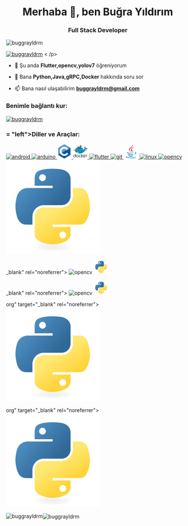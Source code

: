 <h1 align="center">Merhaba 👋, ben Buğra Yıldırım</h1>
<h3 align="center">Full Stack Developer</h3>

<p align="left"> <img src="https: //komarev.com/ghpvc/?username=buggrayldrm&label=Profile%20views&color=0e75b6&style=flat" alt="buggrayldrm" /> </p>

<p align="left"> <a href="https://github .com/ryo-ma/github-profile-trophy"><img src="https://github-profile-trophy.vercel.app/?username=buggrayldrm" alt="buggrayldrm" /></a> < /p>

- 🌱 Şu anda **Flutter,opencv,yolov7** öğreniyorum

- 💬 Bana **Python,Java,gRPC,Docker** hakkında soru sor

- 📫 Bana nasıl ulaşabilirim **buggrayldrm@gmail.com**

<h3 hizalama="sol">Benimle bağlantı kur:</h3>
<p align="left">
<a href="https://linkedin.com/in/buggrayldrm" target="blank"><img align="center" src="https://raw.githubusercontent.com/rahuldkjain/github-profile-readme -generator/master/src/images/icons/Social/linked-in-alt.svg" alt="buggrayldrm" height="30" width="40" /></a> </p> <h3
align

= "left">Diller ve Araçlar:</h3>
<p align="left"> <a href="https://developer.android.com" target="_blank" rel="noreferrer"> <img src="https://raw.githubusercontent.com/devicons /devicon/master/icons/android/android-original-wordmark.svg" alt="android" width="40" height="40"/> </a> <a href="https://www.arduino .cc/" target="_blank" rel="noreferrer"> <img src="https://cdn.worldvectorlogo.com/logos/arduino-1.svg" alt="arduino" width="40" height= "40"/> </a> <a href="https://www.cprogramming.com/" target="_blank" rel="noreferrer"> <img src="https://raw.githubusercontent.com/devicons/devicon/master/icons/c/c-original.svg" alt="c" width="40" height="40"/> </a> <a href="https:// www.docker.com/" target="_blank" rel="noreferrer"> <img src="https://raw.githubusercontent.com/devicons/devicon/master/icons/docker/docker-original-wordmark.svg " alt="docker" width="40" height="40"/> </a> <a href="https://flutter.dev" target="_blank" rel="noreferrer"> <img src= "https://www.vectorlogo.zone/logos/flutterio/flutterio-icon.svg" alt="flutter" width="40" height="40"/> </a> <a href="https://git-scm.com/" target="_blank" rel="noreferrer"> <img src="https://www.vectorlogo.zone/logos/git-scm/git-scm-icon.svg" alt ="git" width="40" height="40"/> </a> <a href="https://www.java.com" target="_blank" rel="noreferrer"> <img src= "https://raw.githubusercontent.com/devicons/devicon/master/icons/java/java-original.svg" alt="java" width="40" height="40"/> </a> <a href="https://www.linux.org/" target="_blank" rel="noreferrer"> <img src="https://raw.githubusercontent.com/devicons/devicon/master/icons/linux/ linux-original.svg" alt="linux"width="40" height="40"/> </a> <a href="https://opencv.org/" target="_blank" rel="noreferrer"> <img src="https:// www.vectorlogo.zone/logos/opencv/opencv-icon.svg" alt="opencv" width="40" height="40"/> </a> <a href="https://www.python. org" target="_blank" rel="noreferrer"> <img src="https://raw.githubusercontent.com/devicons/devicon/master/icons/python/python-original.svg" alt="python" genişliği ="40" yükseklik="40"/> </a> </p>_blank" rel="noreferrer"> <img src="https://www.vectorlogo.zone/logos/opencv/opencv-icon.svg" alt="opencv" width="40" height="40"/> </a> <a href="https://www.python.org" target="_blank" rel="noreferrer"> <img src="https://raw.githubusercontent.com/devicons/devicon/master /icons/python/python-original.svg" alt="python" width="40" height="40"/> </a> </p>_blank" rel="noreferrer"> <img src="https://www.vectorlogo.zone/logos/opencv/opencv-icon.svg" alt="opencv" width="40" height="40"/> </a> <a href="https://www.python.org" target="_blank" rel="noreferrer"> <img src="https://raw.githubusercontent.com/devicons/devicon/master /icons/python/python-original.svg" alt="python" width="40" height="40"/> </a> </p>org" target="_blank" rel="noreferrer"> <img src="https://raw.githubusercontent.com/devicons/devicon/master/icons/python/python-original.svg" alt="python" genişliği ="40" yükseklik="40"/> </a> </p>org" target="_blank" rel="noreferrer"> <img src="https://raw.githubusercontent.com/devicons/devicon/master/icons/python/python-original.svg" alt="python" genişliği ="40" yükseklik="40"/> </a> </p>

<p><img align="left" src="https://github-readme-stats.vercel.app/api/top-langs?username=buggrayldrm&show_icons=true&locale=en&layout=compact" alt="buggrayldrm" /> </p>

<p> <img align="center" src="https://github-readme-stats.vercel.app/api?username=buggrayldrm&show_icons=true&locale=en" alt="buggrayldrm" /> </p>
